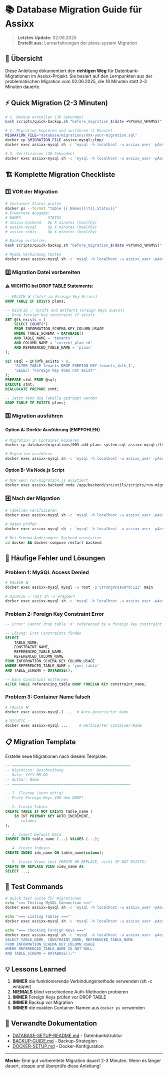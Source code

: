 # 📚 Database Migration Guide für Assixx

> **Letztes Update:** 02.06.2025  
> **Erstellt aus:** Lernerfahrungen der plans-system Migration

## 🎯 Übersicht

Diese Anleitung dokumentiert den **richtigen Weg** für Datenbank-Migrationen im Assixx-Projekt. Sie basiert auf den Lernpunkten aus der problematischen Migration vom 02.06.2025, die 18 Minuten statt 2-3 Minuten dauerte.

## ⚡ Quick Migration (2-3 Minuten)

```bash
# 1. Backup erstellen (30 Sekunden)
bash scripts/quick-backup.sh "before_migration_$(date +%Y%m%d_%H%M%S)"

# 2. Migration kopieren und ausführen (1 Minute)
MIGRATION_FILE="database/migrations/XXX-your-migration.sql"
docker cp $MIGRATION_FILE assixx-mysql:/tmp/
docker exec assixx-mysql sh -c 'mysql -h localhost -u assixx_user -pAssixxP@ss2025! main < /tmp/'$(basename $MIGRATION_FILE)

# 3. Verifizieren (30 Sekunden)
docker exec assixx-mysql sh -c 'mysql -h localhost -u assixx_user -pAssixxP@ss2025! main -e "SHOW TABLES;"'
```

## 🏗️ Komplette Migration Checkliste

### 1️⃣ **VOR der Migration**

```bash
# Container Status prüfen
docker ps --format "table {{.Names}}\t{{.Status}}"
# Erwartete Ausgabe:
# NAMES            STATUS
# assixx-backend   Up X minutes (healthy)
# assixx-mysql     Up X minutes (healthy)
# assixx-redis     Up X minutes (healthy)

# Backup erstellen
bash scripts/quick-backup.sh "before_migration_$(date +%Y%m%d_%H%M%S)"

# MySQL Verbindung testen
docker exec assixx-mysql sh -c 'mysql -h localhost -u assixx_user -pAssixxP@ss2025! main -e "SELECT 1;"'
```

### 2️⃣ **Migration Datei vorbereiten**

#### ⚠️ **WICHTIG bei DROP TABLE Statements:**

```sql
-- FALSCH ❌ (führt zu Foreign Key Errors)
DROP TABLE IF EXISTS plans;

-- RICHTIG ✅ (prüft und entfernt Foreign Keys zuerst)
-- Drop foreign key constraint if exists
SET @fk_exists = (
    SELECT COUNT(*)
    FROM INFORMATION_SCHEMA.KEY_COLUMN_USAGE
    WHERE TABLE_SCHEMA = DATABASE()
    AND TABLE_NAME = 'tenants'
    AND COLUMN_NAME = 'current_plan_id'
    AND REFERENCED_TABLE_NAME = 'plans'
);

SET @sql = IF(@fk_exists > 0,
    'ALTER TABLE tenants DROP FOREIGN KEY tenants_ibfk_1',
    'SELECT "Foreign key does not exist"'
);
PREPARE stmt FROM @sql;
EXECUTE stmt;
DEALLOCATE PREPARE stmt;

-- Jetzt kann die Tabelle gedroppt werden
DROP TABLE IF EXISTS plans;
```

### 3️⃣ **Migration ausführen**

#### **Option A: Direkte Ausführung (EMPFOHLEN)**

```bash
# Migration in Container kopieren
docker cp database/migrations/003-add-plans-system.sql assixx-mysql:/tmp/

# Migration ausführen
docker exec assixx-mysql sh -c 'mysql -h localhost -u assixx_user -pAssixxP@ss2025! main < /tmp/003-add-plans-system.sql'
```

#### **Option B: Via Node.js Script**

```bash
# NUR wenn run-migration.js existiert
docker exec assixx-backend node /app/backend/src/utils/scripts/run-migration.js
```

### 4️⃣ **Nach der Migration**

```bash
# Tabellen verifizieren
docker exec assixx-mysql sh -c 'mysql -h localhost -u assixx_user -pAssixxP@ss2025! main -e "SHOW TABLES LIKE '\''%neue_tabelle%'\'';"'

# Daten prüfen
docker exec assixx-mysql sh -c 'mysql -h localhost -u assixx_user -pAssixxP@ss2025! main -e "SELECT COUNT(*) FROM neue_tabelle;"'

# Bei Schema-Änderungen: Backend neustarten
cd docker && docker-compose restart backend
```

## 🚨 Häufige Fehler und Lösungen

### Problem 1: MySQL Access Denied

```bash
# FALSCH ❌
docker exec assixx-mysql mysql -u root -p'StrongP@ssw0rd!123' main

# RICHTIG ✅ (mit sh -c wrapper)
docker exec assixx-mysql sh -c 'mysql -h localhost -u assixx_user -pAssixxP@ss2025! main -e "YOUR SQL HERE"'
```

### Problem 2: Foreign Key Constraint Error

```sql
-- Error: Cannot drop table 'X' referenced by a foreign key constraint

-- Lösung: Erst Constraints finden
SELECT
    TABLE_NAME,
    CONSTRAINT_NAME,
    REFERENCED_TABLE_NAME,
    REFERENCED_COLUMN_NAME
FROM INFORMATION_SCHEMA.KEY_COLUMN_USAGE
WHERE REFERENCED_TABLE_NAME = 'your_table'
AND TABLE_SCHEMA = DATABASE();

-- Dann Constraint entfernen
ALTER TABLE referencing_table DROP FOREIGN KEY constraint_name;
```

### Problem 3: Container Name falsch

```bash
# FALSCH ❌
docker exec assixx-mysql-1 ...  # Auto-generierter Name

# RICHTIG ✅
docker exec assixx-mysql ...     # Definierter Container-Name
```

## 📋 Migration Template

Erstelle neue Migrationen nach diesem Template:

```sql
-- =====================================================
-- Migration: Beschreibung
-- Date: YYYY-MM-DD
-- Author: Name
-- =====================================================

-- 1. Cleanup (wenn nötig)
-- Prüfe Foreign Keys VOR dem DROP!

-- 2. Create Tables
CREATE TABLE IF NOT EXISTS table_name (
    id INT PRIMARY KEY AUTO_INCREMENT,
    -- columns
);

-- 3. Insert Default Data
INSERT INTO table_name (...) VALUES (...);

-- 4. Create Indexes
CREATE INDEX idx_name ON table_name(column);

-- 5. Create Views (mit CREATE OR REPLACE, nicht IF NOT EXISTS)
CREATE OR REPLACE VIEW view_name AS
SELECT ...;
```

## 🧪 Test Commands

```bash
# Quick Test Suite für Migrationen
echo "=== Testing MySQL Connection ==="
docker exec assixx-mysql sh -c 'mysql -h localhost -u assixx_user -pAssixxP@ss2025! main -e "SELECT VERSION();"'

echo "=== Listing Tables ==="
docker exec assixx-mysql sh -c 'mysql -h localhost -u assixx_user -pAssixxP@ss2025! main -e "SHOW TABLES;"'

echo "=== Checking Foreign Keys ==="
docker exec assixx-mysql sh -c 'mysql -h localhost -u assixx_user -pAssixxP@ss2025! main -e "
SELECT TABLE_NAME, CONSTRAINT_NAME, REFERENCED_TABLE_NAME
FROM INFORMATION_SCHEMA.KEY_COLUMN_USAGE
WHERE REFERENCED_TABLE_NAME IS NOT NULL
AND TABLE_SCHEMA = DATABASE();"'
```

## 💡 Lessons Learned

1. **IMMER** die funktionierende Verbindungsmethode verwenden (sh -c wrapper)
2. **NIEMALS** blind verschiedene Auth-Methoden probieren
3. **IMMER** Foreign Keys prüfen vor DROP TABLE
4. **IMMER** Backup vor Migration
5. **IMMER** die exakten Container-Namen aus `docker ps` verwenden

## 🔗 Verwandte Dokumentation

- [DATABASE-SETUP-README.md](./DATABASE-SETUP-README.md) - Datenbankstruktur
- [BACKUP-GUIDE.md](./BACKUP-GUIDE.md) - Backup-Strategien
- [DOCKER-SETUP.md](./DOCKER-SETUP.md) - Docker-Konfiguration

---

**Merke:** Eine gut vorbereitete Migration dauert 2-3 Minuten. Wenn es länger dauert, stoppe und überprüfe diese Anleitung!
